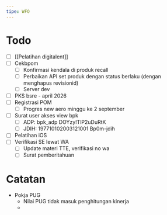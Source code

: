 ```yaml
---
tipe: WFO
---
```

# Todo
- [ ] [[Pelatihan digitalent]] 
- [ ] Cekbpom
	- [ ] Konfirmasi kendala di produk recall
	- [ ] Perbaikan API set produk dengan status berlaku (dengan menghapus revisionid)
	- [ ] Server dev
- [ ] PKS bsre - april 2026
- [ ] Registrasi POM
	- [ ] Progres new aero minggu ke 2 september
- [ ] Surat user akses view bpk
	- [ ] ADP: bpk_adp DOYzy!TlP2uDuRtK
	- [ ] JDIH: 197710102003121001 Bp0m-jdih
- [ ] Pelatihan iOS
- [ ] Verifikasi SE lewat WA
	- [ ] Update materi TTE, verifikasi no wa
	- [ ] Surat pemberitahuan
# Catatan
- Pokja PUG
	- Nilai PUG tidak masuk penghitungan kinerja
	- 